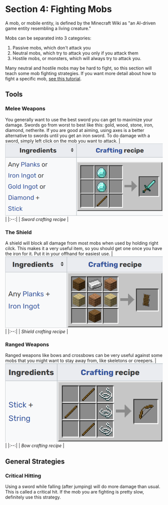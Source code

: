 # Section 4: Fighting Mobs

A mob, or mobile entity, is defined by the Minecraft Wiki as "an AI-driven game entity resembling a living creature." 

Mobs can be separated into 3 categories: 
1. Passive mobs, which don't attack you
2. Neutral mobs, which try to attack you only if you attack them
3. Hostile mobs, or monsters, which will always try to attack you. 

Many neutral and hostile mobs may be hard to fight, so this section will teach some mob fighting strategies. If you want more detail about how to fight a specific mob, [see this tutorial](https://www.kodeclik.com/how-to-kill-mobs-minecraft/).

## Tools

### Melee Weapons
You generally want to use the best sword you can get to maximize your damage. Swords go from worst to best like this: gold, wood, stone, iron, diamond, netherite. If you are good at aiming, using axes is a better alternative to swords until you get an iron sword. To do damage with a sword, simply left click on the mob you want to attack.
| ![Sword crafting recipe](images/sword_recipe.png) | 
|:--:| 
| *Sword crafting recipe* |

### The Shield
A shield will block all damage from most mobs when used by holding right cilck. This makes it a very useful item, so you should get one once you have the iron for it. Put it in your offhand for easiest use.
| ![Shield crafting recipe](images/shield_recipe.png) | 
|:--:| 
| *Shield crafting recipe* |

### Ranged Weapons
Ranged weapons like bows and crossbows can be very useful against some mobs that you might want to stay away from, like skeletons or creepers.
| ![Bow crafting recipe](images/bow_recipe.png) | 
|:--:| 
| *Bow crafting recipe* |

## General Strategies

### Critical Hitting
Using a sword while falling (after jumping) will do more damage than usual. This is called a critical hit. If the mob you are fighting is pretty slow, definitely use this strategy.
